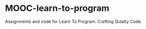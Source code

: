 MOOC-learn-to-program
=====================

Assignments and code for Learn To Program: Crafting Qulaity Code